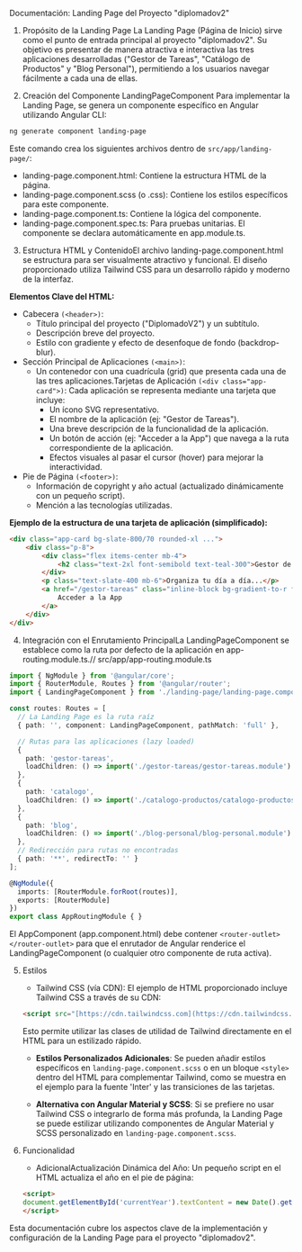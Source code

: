 Documentación: Landing Page del Proyecto "diplomadov2"
1. Propósito de la Landing Page
La Landing Page (Página de Inicio) sirve como el punto de entrada principal al proyecto "diplomadov2". Su objetivo es presentar de manera atractiva e interactiva las tres aplicaciones desarrolladas ("Gestor de Tareas", "Catálogo de Productos" y "Blog Personal"), permitiendo a los usuarios navegar fácilmente a cada una de ellas.

2. Creación del Componente LandingPageComponent
Para implementar la Landing Page, se genera un componente específico en Angular utilizando Angular CLI:

```bash
ng generate component landing-page
```
Este comando crea los siguientes archivos dentro de ```src/app/landing-page/```:
* landing-page.component.html: Contiene la estructura HTML de la página.
* landing-page.component.scss (o .css): Contiene los estilos específicos para este componente.
* landing-page.component.ts: Contiene la lógica del componente.
* landing-page.component.spec.ts: Para pruebas unitarias.
El componente se declara automáticamente en app.module.ts.

3. Estructura HTML y ContenidoEl archivo landing-page.component.html se estructura para ser visualmente atractivo y funcional. El diseño proporcionado utiliza Tailwind CSS para un desarrollo rápido y moderno de la interfaz.

**Elementos Clave del HTML:**

* Cabecera ```(<header>)```:
    * Título principal del proyecto ("DiplomadoV2") y un subtítulo.
    * Descripción breve del proyecto.
    * Estilo con gradiente y efecto de desenfoque de fondo (backdrop-blur).
* Sección Principal de Aplicaciones ```(<main>)```:
    * Un contenedor con una cuadrícula (grid) que presenta cada una de las tres aplicaciones.Tarjetas de Aplicación ```(<div class="app-card">)```: Cada aplicación se representa mediante una tarjeta que incluye:
        * Un ícono SVG representativo.
        * El nombre de la aplicación (ej: "Gestor de Tareas").
        * Una breve descripción de la funcionalidad de la aplicación.
        * Un botón de acción (ej: "Acceder a la App") que navega a la ruta correspondiente de la aplicación.
        * Efectos visuales al pasar el cursor (hover) para mejorar la interactividad.
* Pie de Página ```(<footer>)```:
    * Información de copyright y año actual (actualizado dinámicamente con un pequeño script).
    * Mención a las tecnologías utilizadas.

**Ejemplo de la estructura de una tarjeta de aplicación (simplificado):**

```html
<div class="app-card bg-slate-800/70 rounded-xl ...">
    <div class="p-8">
        <div class="flex items-center mb-4">
            <h2 class="text-2xl font-semibold text-teal-300">Gestor de Tareas</h2>
        </div>
        <p class="text-slate-400 mb-6">Organiza tu día a día...</p>
        <a href="/gestor-tareas" class="inline-block bg-gradient-to-r from-teal-500 ...">
            Acceder a la App
        </a>
    </div>
</div>
```
4. Integración con el Enrutamiento PrincipalLa LandingPageComponent se establece como la ruta por defecto de la aplicación en app-routing.module.ts.// src/app/app-routing.module.ts

```typescript
import { NgModule } from '@angular/core';
import { RouterModule, Routes } from '@angular/router';
import { LandingPageComponent } from './landing-page/landing-page.component'; // Asegúrate de importar el componente

const routes: Routes = [
  // La Landing Page es la ruta raíz
  { path: '', component: LandingPageComponent, pathMatch: 'full' },

  // Rutas para las aplicaciones (lazy loaded)
  {
    path: 'gestor-tareas',
    loadChildren: () => import('./gestor-tareas/gestor-tareas.module').then(m => m.GestorTareasModule)
  },
  {
    path: 'catalogo',
    loadChildren: () => import('./catalogo-productos/catalogo-productos.module').then(m => m.CatalogoProductosModule)
  },
  {
    path: 'blog',
    loadChildren: () => import('./blog-personal/blog-personal.module').then(m => m.BlogPersonalModule)
  },
  // Redirección para rutas no encontradas
  { path: '**', redirectTo: '' }
];

@NgModule({
  imports: [RouterModule.forRoot(routes)],
  exports: [RouterModule]
})
export class AppRoutingModule { }
```
El AppComponent (app.component.html) debe contener ```<router-outlet></router-outlet>``` para que el enrutador de Angular renderice el LandingPageComponent (o cualquier otro componente de ruta activa).

5. Estilos
    
    * Tailwind CSS (vía CDN): El ejemplo de HTML proporcionado incluye Tailwind CSS a través de su CDN:

    ```html
    <script src="[https://cdn.tailwindcss.com](https://cdn.tailwindcss.com)"></script>
    ``` 

    Esto permite utilizar las clases de utilidad de Tailwind directamente en el HTML para un estilizado rápido.

    * **Estilos Personalizados Adicionales**: Se pueden añadir estilos específicos en ```landing-page.component.scss``` o en un bloque ```<style>``` dentro del HTML para complementar Tailwind, como se muestra en el ejemplo para la fuente 'Inter' y las transiciones de las tarjetas.
    
    * **Alternativa con Angular Material y SCSS**: Si se prefiere no usar Tailwind CSS o integrarlo de forma más profunda, la Landing Page se puede estilizar utilizando componentes de Angular Material y SCSS personalizado en ```landing-page.component.scss```.

6. Funcionalidad 
    * AdicionalActualización Dinámica del Año: Un pequeño script en el HTML actualiza el año en el pie de página:

    ```html
    <script>
    document.getElementById('currentYear').textContent = new Date().getFullYear();
    </script>
    ```
    
    
Esta documentación cubre los aspectos clave de la implementación y configuración de la Landing Page para el proyecto "diplomadov2".